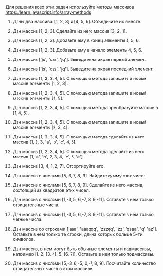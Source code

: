 Для решения всех этих задач используйте методы массивов https://learn.javascript.info/array-methods

1. Даны два массива: [1, 2, 3] и [4, 5, 6]. Объедините их вместе.

2. Дан массив [1, 2, 3]. Сделайте из него массив [3, 2, 1].

3. Дан массив [1, 2, 3]. Добавьте ему в конец элементы 4, 5, 6.

4. Дан массив [1, 2, 3]. Добавьте ему в начало элементы 4, 5, 6.

5. Дан массив ['js', 'css', 'jq']. Выведите на экран первый элемент.

6. Дан массив ['js', 'css', 'jq']. Выведите на экран последний элемент.

7. Дан массив [1, 2, 3, 4, 5]. С помощью метода запишите в новый массив элементы [1, 2, 3].

8. Дан массив [1, 2, 3, 4, 5]. С помощью метода запишите в новый массив элементы [4, 5].

9. Дан массив [1, 2, 3, 4, 5]. С помощью метода преобразуйте массив в [1, 4, 5].

10. Дан массив [1, 2, 3, 4, 5]. С помощью метода запишите в новый массив элементы [2, 3, 4].

11. Дан массив [1, 2, 3, 4, 5]. С помощью метода сделайте из него массив [1, 2, 3, 'a', 'b', 'c', 4, 5].

12. Дан массив [1, 2, 3, 4, 5]. С помощью метода сделайте из него массив [1, 'a', 'b', 2, 3, 4, 'c', 5, 'e'].

13. Дан массив [3, 4, 1, 2, 7]. Отсортируйте его.

14. Дан массив с числами [5, 6, 7, 8, 9]. Найдите сумму этих чисел.

15. Дан массив с числами [5, 6, 7, 8, 9]. Сделайте из него массив, состоящий из квадратов этих чисел.

16. Дан массив с числами [1,-3, 5, 6,-7, 8, 9,-11]. Оставьте в нем только отрицательные числа.

17. Дан массив с числами [1,-3, 5, 6,-7, 8, 9,-11]. Оставьте в нем только четные числа.



18. Дан массив со строками ['aaa', 'aaaqqq', 'zzzqq', 'zz', 'qsaa', 'q', 'az']. Оставьте в нем только те строки, длина которых больше 5-ти символов.



19. Дан массив, в нем могут быть обычные элементы и подмассивы, например [1, 2, [3, 4], 5, [6, 7]]. Оставьте в нем только подмассивы.



20. Дан массив с числами [5,-3, 6,-5, 0,-7, 8, 9]. Посчитайте количество отрицательных чисел в этом массиве.